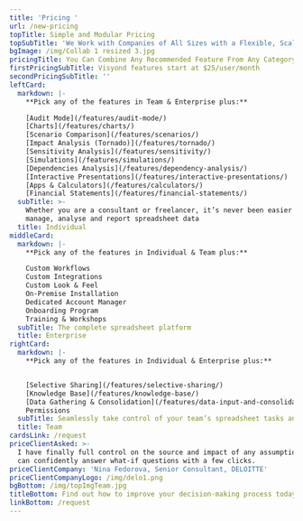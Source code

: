 ```yaml
---
title: 'Pricing '
url: /new-pricing
topTitle: Simple and Modular Pricing
topSubTitle: 'We Work with Companies of All Sizes with a Flexible, Scalable Solution'
bgImage: /img/Collab 1 resized 3.jpg
pricingTitle: You Can Combine Any Recommended Feature From Any Category
firstPricingSubTitle: Visyond features start at $25/user/month
secondPricingSubTitle: ''
leftCard:
  markdown: |-
    **Pick any of the features in Team & Enterprise plus:**

    [Audit Mode](/features/audit-mode/)
    [Charts](/features/charts/)
    [Scenario Comparison](/features/scenarios/)
    [Impact Analysis (Tornado)](/features/tornado/)
    [Sensitivity Analysis](/features/sensitivity/)
    [Simulations](/features/simulations/)
    [Dependencies Analysis](/features/dependency-analysis/)
    [Interactive Presentations](/features/interactive-presentations/)
    [Apps & Calculators](/features/calculators/)
    [Financial Statements](/features/financial-statements/)
  subTitle: >-
    Whether you are a consultant or freelancer, it’s never been easier to
    manage, analyse and report spreadsheet data
  title: Individual
middleCard:
  markdown: |-
    **Pick any of the features in Individual & Team plus:**

    Custom Workflows
    Custom Integrations
    Custom Look & Feel
    On-Premise Installation
    Dedicated Account Manager
    Onboarding Program
    Training & Workshops
  subTitle: The complete spreadsheet platform
  title: Enterprise
rightCard:
  markdown: |-
    **Pick any of the features in Individual & Enterprise plus:**


    [Selective Sharing](/features/selective-sharing/)
    [Knowledge Base](/features/knowledge-base/)
    [Data Gathering & Consolidation](/features/data-input-and-consolidation/)
    Permissions
  subTitle: Seamlessly take control of your team’s spreadsheet tasks and workflow
  title: Team
cardsLink: /request
priceClientAsked: >-
  I have finally full control on the source and impact of any assumptions, and
  can confidently answer what-if questions with a few clicks.
priceClientCompany: 'Nina Fedorova, Senior Consultant, DELOITTE'
priceClientCompanyLogo: /img/delo1.png
bgBottom: /img/topImgTeam.jpg
titleBottom: Find out how to improve your decision-making process today
linkBottom: /request
---
```


